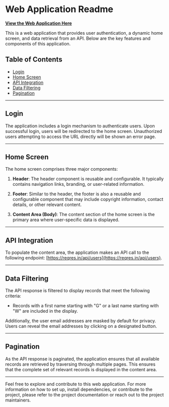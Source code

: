 # Web Application Readme

**[View the Web Application Here](https://zurich-ten.vercel.app/)**

This is a web application that provides user authentication, a dynamic home screen, and data retrieval from an API. Below are the key features and components of this application.

## Table of Contents
- [Login](#login)
- [Home Screen](#home-screen)
- [API Integration](#api-integration)
- [Data Filtering](#data-filtering)
- [Pagination](#pagination)

---

## Login

The application includes a login mechanism to authenticate users. Upon successful login, users will be redirected to the home screen. Unauthorized users attempting to access the URL directly will be shown an error page.

---

## Home Screen

The home screen comprises three major components:

1. **Header**: The header component is reusable and configurable. It typically contains navigation links, branding, or user-related information.

2. **Footer**: Similar to the header, the footer is also a reusable and configurable component that may include copyright information, contact details, or other relevant content.

3. **Content Area (Body)**: The content section of the home screen is the primary area where user-specific data is displayed.

---

## API Integration

To populate the content area, the application makes an API call to the following endpoint: [https://reqres.in/api/users](https://reqres.in/api/users).

---

## Data Filtering

The API response is filtered to display records that meet the following criteria:

- Records with a first name starting with "G" or a last name starting with "W" are included in the display.

Additionally, the user email addresses are masked by default for privacy. Users can reveal the email addresses by clicking on a designated button.

---

## Pagination

As the API response is paginated, the application ensures that all available records are retrieved by traversing through multiple pages. This ensures that the complete set of relevant records is displayed in the content area.

---

Feel free to explore and contribute to this web application. For more information on how to set up, install dependencies, or contribute to the project, please refer to the project documentation or reach out to the project maintainers.

